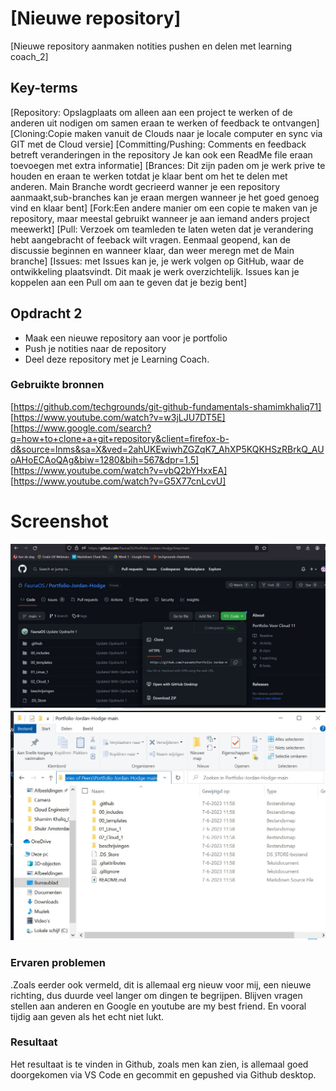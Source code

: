 # [Nieuwe repository]
[Nieuwe repository aanmaken notities pushen en delen met learning coach_2]

## Key-terms
[Repository: Opslagplaats om alleen aan een project te werken of de anderen uit nodigen om samen eraan te werken of feedback te ontvangen]
[Cloning:Copie maken vanuit de Clouds naar je locale computer en sync via GIT met de Cloud versie]
[Committing/Pushing: Comments en feedback betreft veranderingen in the repository Je kan ook een ReadMe file eraan toevoegen met extra informatie]
[Brances: Dit zijn paden om je werk prive te houden en eraan te werken totdat je klaar bent om het te delen met anderen. Main Branche wordt gecrieerd wanner je een repository aanmaakt,sub-branches kan je eraan mergen wanneer je het goed genoeg vind  en klaar bent]
[Fork:Een andere manier om een copie te maken van je repository, maar meestal gebruikt wanneer je aan iemand anders project meewerkt]
[Pull: Verzoek om teamleden te laten weten dat je verandering hebt aangebracht of feeback wilt vragen. Eenmaal geopend, kan de discussie beginnen en wanneer klaar, dan weer meregn met de Main branche]
[Issues: met Issues kan je, je werk volgen op GitHub, waar de ontwikkeling plaatsvindt. Dit maak je werk overzichtelijk. Issues kan je koppelen aan een Pull om aan te geven dat je bezig bent]

## Opdracht 2

- Maak een nieuwe repository aan voor je portfolio
- Push je notities naar de repository
- Deel deze repository met je Learning Coach.



### Gebruikte bronnen

[https://github.com/techgrounds/git-github-fundamentals-shamimkhaliq71]
[https://www.youtube.com/watch?v=w3jLJU7DT5E]
[https://www.google.com/search?q=how+to+clone+a+git+repository&client=firefox-b-d&source=lnms&sa=X&ved=2ahUKEwiwhZGZqK7_AhXP5KQKHSzRBrkQ_AUoAHoECAoQAg&biw=1280&bih=567&dpr=1.5]
[https://www.youtube.com/watch?v=vbQ2bYHxxEA]
[https://www.youtube.com/watch?v=G5X77cnLcvU]

# Screenshot
![jh_clone](/00_includes/Git_1/Git_opdracht2/JH-clone.jpg)
![JH_clone](/00_includes/Git_1/Git_opdracht2/JH-Clone2.jpg)

### Ervaren problemen

.Zoals eerder ook vermeld, dit is allemaal erg nieuw voor mij, een nieuwe richting, dus duurde veel langer om dingen te begrijpen. Blijven vragen stellen aan anderen en Google en youtube are my best friend. En vooral tijdig aan geven als het echt niet lukt.

### Resultaat

Het resultaat is te vinden in Github, zoals men kan zien, is allemaal goed doorgekomen via VS Code en gecommit en gepushed via Github desktop.